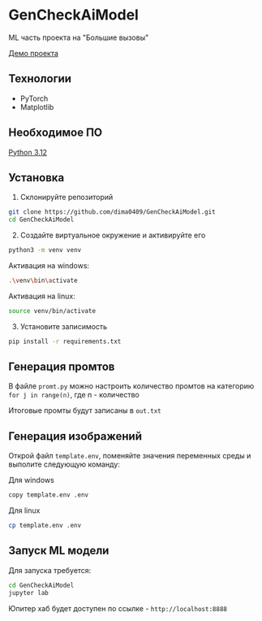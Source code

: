 # GenCheckAiModel
ML часть проекта на "Большие вызовы"

[Демо проекта](https://github.com/dima0409/GenCheckAIBot)

## Технологии 
- PyTorch
- Matplotlib

## Необходимое ПО
[Python 3.12](https://www.python.org/downloads)

## Установка

1. Склонируйте репозиторий
```bash
git clone https://github.com/dima0409/GenCheckAiModel.git
cd GenCheckAiModel
```

2. Создайте виртуальное окружение и активируйте его
```bash
python3 -m venv venv
```
Активация на windows:
```bash
.\venv\bin\activate
```
Активация на linux:
```bash
source venv/bin/activate
```

3. Установите записимость
```bash
pip install -r requirements.txt
```

## Генерация промтов

В файле `promt.py` можно настроить количество промтов на категорию
`for j in range(n)`, где n - количество

Итоговые промты будут записаны в `out.txt`

## Генерация изображений
Открой файл `template.env`, поменяйте значения переменных среды и выполите следующую команду:

Для windows
```bash
copy template.env .env
```
Для linux
```bash
cp template.env .env
```

## Запуск ML модели
Для запуска требуется:
```bash
cd GenCheckAiModel
jupyter lab
```

Юпитер хаб будет доступен по ссылке - `http://localhost:8888`

